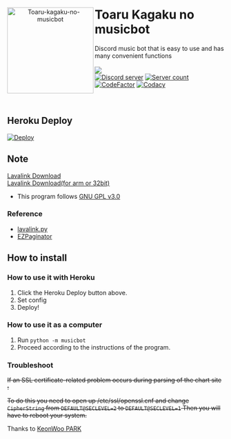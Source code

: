 <div align="center">
    <img align="left" class="fit-picture" src="https://images.weserv.nl/?url=github.com/ajb3296/Toaru-kagaku-no-music-bot/raw/main/image/tk-musicbot-head.jpg?v=4&h=200&w=200&fit=cover&mask=circle&maxage=7d" alt="Toaru-kagaku-no-musicbot" width="200px" height="200px">
    <div align="left">
        <h1>Toaru Kagaku no musicbot</h1>
        <a>Discord music bot that is easy to use and has many convenient functions</a><br><br>
        <a href="https://github.com/ajb3296/Toaru-kagaku-no-music-bot/blob/main/README.md"><img src="https://img.shields.io/badge/README-KO-blue"></a><br>
        <a href="https://discord.gg/etzmFDGFVg"><img src="https://img.shields.io/discord/803935936219578368?color=7289da&logo=discord&logoColor=white" alt="Discord server" /></a>
        <a href="https://discord.com/oauth2/authorize?client_id=714140461840728144&permissions=3165184&scope=bot"><img src="https://koreanbots.dev/api/widget/bots/servers/714140461840728144.svg" alt="Server count" /></a>
        <a href="https://www.codefactor.io/repository/github/ajb3296/toaru-kagaku-no-music-bot"><img src="https://www.codefactor.io/repository/github/ajb3296/toaru-kagaku-no-music-bot/badge" alt="CodeFactor" /></a>
        <a href="https://www.codacy.com/gh/ajb3296/Toaru-kagaku-no-music-bot/dashboard?utm_source=github.com&amp;utm_medium=referral&amp;utm_content=ajb3296/Toaru-kagaku-no-music-bot&amp;utm_campaign=Badge_Grade"><img src="https://app.codacy.com/project/badge/Grade/a077da0e48aa4adbad939e0e43042e60" alt="Codacy"/></a>
    </div>
</div>
<br><br>

## Heroku Deploy

[![Deploy](https://www.herokucdn.com/deploy/button.svg)](https://heroku.com/deploy?template=https://github.com/ajb3296/Toaru-kagaku-no-music-bot/tree/main)

## Note

[Lavalink Download](https://github.com/freyacodes/Lavalink/releases)<br>
[Lavalink Download(for arm or 32bit)](https://github.com/Cog-Creators/Lavalink-Jars/releases)

* This program follows [GNU GPL v3.0](https://www.gnu.org/licenses/gpl-3.0.html)

### Reference

* [lavalink.py](https://github.com/Devoxin/Lavalink.py)
* [EZPaginator](https://github.com/khk4912/EZPaginator)

## How to install

### How to use it with Heroku

1. Click the Heroku Deploy button above.
2. Set config
3. Deploy!

### How to use it as a computer

1. Run `python -m musicbot`
2. Proceed according to the instructions of the program.

### Troubleshoot

~~If an SSL certificate-related problem occurs during parsing of the chart site :~~<br>

~~To do this you need to open up /etc/ssl/openssl.cnf and change `CipherString` from `DEFAULT@SECLEVEL=2` to `DEFAULT@SECLEVEL=1` Then you will have to reboot your system.~~<br>

Thanks to [KeonWoo PARK](https://github.com/parkkw472)